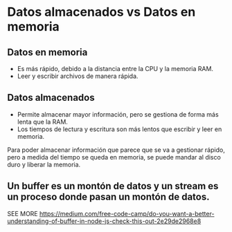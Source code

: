 # Datos almacenados vs Datos en memoria

## Datos en memoria
- Es más rápido, debido a la distancia entre la CPU y la memoria RAM.
- Leer y escribir archivos de manera rápida.

## Datos almacenados
- Permite almacenar mayor información, pero se gestiona de forma más lenta que la RAM.
- Los tiempos de lectura y escritura son más lentos que escribir y leer en memoria.

Para poder almacenar información que parece que se va a gestionar rápido, pero a medida del tiempo se queda en memoria, se puede mandar al disco duro y liberar la memoria.


## Un buffer es un montón de datos y un stream es un proceso donde pasan un montón de datos.
SEE MORE https://medium.com/free-code-camp/do-you-want-a-better-understanding-of-buffer-in-node-js-check-this-out-2e29de2968e8